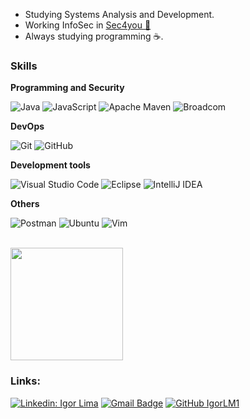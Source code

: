 - Studying Systems Analysis and Development</a>.
- Working InfoSec in <a href="https://www.sec4you.com.br/"> Sec4you 🔐</a>
- Always studying programming ☕.

<h3> Skills </h3>

**Programming and Security**

  ![Java](https://img.shields.io/badge/-Java-333333?style=flat&logo=Java&logoColor=007396)
  ![JavaScript](https://img.shields.io/badge/-JavaScript-333333?style=flat&logo=javascript)
  ![Apache Maven](https://img.shields.io/badge/-Maven-333333?style=flat&logo=apachemaven)
  ![Broadcom](https://img.shields.io/badge/-CA%20Broadcom%20Identity%20Suite-333333?style=flat&logo=broadcom)

**DevOps**

  ![Git](https://img.shields.io/badge/-Git-333333?style=flat&logo=git)
  ![GitHub](https://img.shields.io/badge/-GitHub-333333?style=flat&logo=github)

**Development tools**

  ![Visual Studio Code](https://img.shields.io/badge/-Visual%20Studio%20Code-333333?style=flat&logo=visual-studio-code&logoColor=007ACC)
  ![Eclipse](https://img.shields.io/badge/-Eclipse-333333?style=flat&logo=eclipse-ide&logoColor=2C2255)
  ![IntelliJ IDEA](https://img.shields.io/badge/-IntelliJ-333333?style=flat&logo=intellijidea&logoColor=007ACC)
  
  **Others**

  ![Postman](https://img.shields.io/badge/-Postman-333333?style=flat&logo=postman)
  ![Ubuntu](https://img.shields.io/badge/-Ubuntu-333333?style=flat&logo=ubuntu)
  ![Vim](https://img.shields.io/badge/-Vim-333333?style=flat&logo=vim)


<br/>

<a href="https://github.com/VanessaSwerts">
  <img height="180em" src="https://github-readme-stats.vercel.app/api?username=VanessaSwerts&theme=dracula&show_icons=true" />
</a>

<br/>

<h3> Links: </h3> 

[![Linkedin: Igor Lima](https://img.shields.io/badge/-Igor%20Lima-blue?style=flat-square&logo=Linkedin&logoColor=white&link=LINK-DO-SEU-LINKEDIN)](https://www.linkedin.com/in/igor-lima-6246331b1/)
[![Gmail Badge](https://img.shields.io/badge/-igor.morais@sec4you.com-006bed?style=flat-square&logo=Gmail&logoColor=white&link=mailto:SEU-EMAIL)](mailto:igor.morais@sec4you.com)
[![GitHub IgorLM1]( https://img.shields.io/github/followers/VanessaSwerts?label=follow&style=social)](https://github.com/IgorLM1)
